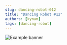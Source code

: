 ```yaml
---
slug: dancing-robot-012
title: "Dancing Robot #12"
authors: [kynan]
tags: [dancing-robot]
---
```


![Example banner](/img/stories/dancing-robot_new/012.png)
